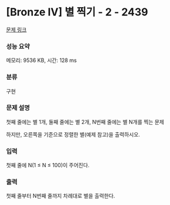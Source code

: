 # [Bronze IV] 별 찍기 - 2 - 2439 

[문제 링크](https://www.acmicpc.net/problem/2439) 

### 성능 요약

메모리: 9536 KB, 시간: 128 ms

### 분류

구현

### 문제 설명

<p>첫째 줄에는 별 1개, 둘째 줄에는 별 2개, N번째 줄에는 별 N개를 찍는 문제</p>

<p>하지만, 오른쪽을 기준으로 정렬한 별(예제 참고)을 출력하시오.</p>

### 입력 

 <p>첫째 줄에 N(1 ≤ N ≤ 100)이 주어진다.</p>

### 출력 

 <p>첫째 줄부터 N번째 줄까지 차례대로 별을 출력한다.</p>

